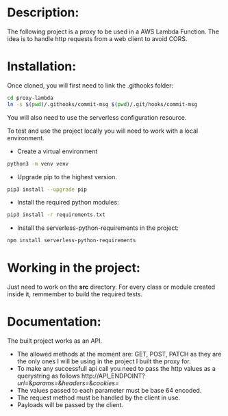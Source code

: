 # Description:
The following project is a proxy to be used in a AWS Lambda Function. The idea is to handle http requests from a web client to avoid CORS.

# Installation:
Once cloned, you will first need to link the .githooks folder:
```bash
cd proxy-lambda
ln -s $(pwd)/.githooks/commit-msg $(pwd)/.git/hooks/commit-msg
```
You will also need to use the serverless configuration resource.

To test and use the project locally you will need to work with a local environment.
* Create a virtual environment
```bash
python3 -m venv venv
```
* Upgrade pip to the highest version.
```bash
pip3 install --upgrade pip
```
* Install the required python modules:
```bash
pip3 install -r requirements.txt 
```
* Install the serverless-python-requirements in the project:
```bash
npm install serverless-python-requirements
```

# Working in the project:
Just need to work on the **src** directory. For every class or module created inside it, remmember to build the required tests.

# Documentation:
The built project works as an API.
* The allowed methods at the moment are: GET, POST, PATCH as they are the only ones I will be using in the project I built the proxy for.
* To make any successfull api call you need to pass the http values as a querystring as follows
    http://API_ENDPOINT?*url=*&*params=*&*headers=*&*cookies=*
* The values passed to each parameter must be base 64 encoded.
* The request method must be handled by the client in use.
* Payloads will be passed by the client.